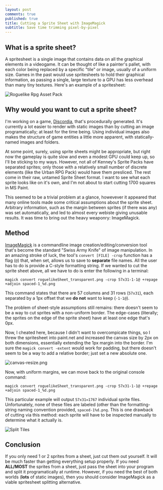 ```yaml
---
layout: post
comments: true
published: true
title: Cutting a Sprite Sheet with ImageMagick
subtitle: Save time trimming pixel-by-pixel
---
```

## What is a sprite sheet?

A spritesheet is a single image that contains data on all the graphical elements in a videogame. It can be thought of like a painter's pallet, with each color being replaced by a specific "tile" or image, usually of a uniform size. Games in the past would use spritesheets to hold their graphical information, as passing a single, large texture to a GPU has less overhead than many tiny textures. Here's an example of a spritesheet:

![Roguelike Rpg Asset Pack](https://www.kenney.nl/content/3-assets/96-roguelike-rpg-pack/preview-medals.png)

## Why would you want to cut a sprite sheet?

I'm working on a game, [Discordia](https://github.com/samclane/Discordia), that's procedurally generated. It's currently a lot easier to render with static images than by cutting an image programatically; at least for the time being. Using individual images also makes the structure of game entities a little more apparent, with statically-named images and folders. 

At some point, surely, using sprite sheets might be appropriate, but right now the gameplay is quite slow and even a modest GPU could keep up, so I'll be sticking to my ways. However, not all of Kenney's Sprite Packs have separated sprites; only those with a relatively small number of discrete elements (like the Urban RPG Pack) would have them presliced. The rest come in their raw, untamed Sprite Sheet format. I want to see what each sprite looks like on it's own, and I'm not about to start cutting 1700 squares in MS Paint. 

This seemed to be a trivial problem at a glance, howevever it appeared that many online tools made some critical assumptions about the sprite sheet. Arbitrary information, such as the margin between sprites (if there was any) was set automatically, and led to almost every webiste giving unusable results. It was time to bring out the heavy weaponry: ImageMagick. 

## Method

[ImageMagick](https://imagemagick.org/index.php) is a commandline image creation/editing/conversion tool that's become the standard "Swiss Army Knife" of image manipulation. In an amazing stroke of luck, the tool's `convert [FILE] -crop` function has a flag (`@`) that, when set, allows us to save to __separate__ file names. All the user has to do is provide a C-style formatting string. If we wanted to cut the sprite sheet above, all we have to do is enter the following in a terminal:

`magick convert roguelikeSheet_transparent.png -crop 57x31-1-1@ +repage +adjoin spaced-1_%d.png`

This command states that there are 57 columns and 31 rows (`57x31`), each separated by a 1px offset that we __do not__ want to keep (`-1-1@`). 

The problem of sheet-style assumptions still remains: there doesn't seem to be a way to cut sprites with a non-uniform border. The edge-cases (literally; the sprites on the edge of the sprite sheet) have at least one edge that's 0px. 

Now, I cheated here, because I didn't want to overcompicate things, so I threw the spritesheet into paint.net and increased the canvas size by 2px on both dimensions, essentially extending the 1px margin into the border. I'm sure the `magick convert -extent` would work for padding, but there doesn't seem to be a way to add a relative border; just set a new absolute one. 

![canvas-resize.png]({{site.baseurl}}/images/canvas-resize.png)

Now, with uniform margins, we can move back to the original console command:

`magick convert roguelikeSheet_transparent.png -crop 57x31-1-1@ +repage +adjoin spaced-1_%d.png`

This particular example will output `57x31=1767` individual sprite files. Unfortunately, none of these files are labeled (other than the formatting-string naming convention provided, `spaced-1%d.png`. This is one drawback of cutting via this method: each sprite will have to be inspected manually to determine what it actually is. 

![Split Tiles]({{site.baseurl}}/images/split-tiles.png)

## Conclusion

If you only need 1 or 2 sprites from a sheet, just cut them out yourself. It will be much faster than getting everything setup properly. If you need __ALL/MOST__ the sprites from a sheet, just pass the sheet into your program and split it programatically at runtime. However, if you need the best of both worlds (__lots__ of static images), then you should consider ImageMagick as a viable spritesheet splitting alternative. 
